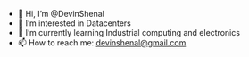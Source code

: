 - 👋 Hi, I’m @DevinShenal
- 👀 I’m interested in Datacenters
- 🌱 I’m currently learning Industrial computing and electronics
- 📫 How to reach me: devinshenal@gmail.com

<!---
DevinShenal/DevinShenal is a ✨ special ✨ repository because its `README.md` (this file) appears on your GitHub profile.
You can click the Preview link to take a look at your changes.
--->
